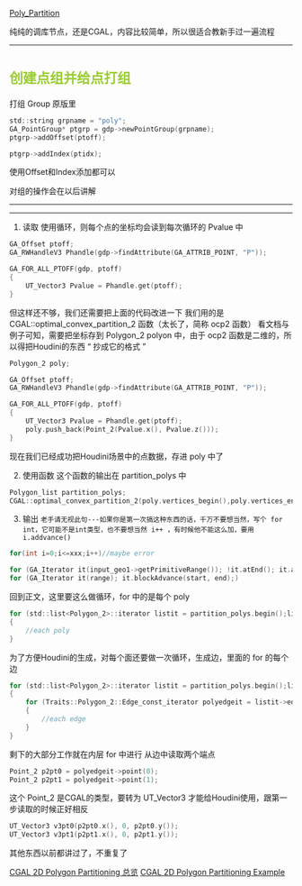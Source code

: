 [Poly_Partition](https://www.bilibili.com/video/BV1yZ4y1a7v9)

纯纯的调库节点，还是CGAL，内容比较简单，所以很适合教新手过一遍流程

---

# <font size=5 color = YellowGreen>创建点组并给点打组</font>
打组 Group 原版里
```c
std::string grpname = "poly";
GA_PointGroup* ptgrp = gdp->newPointGroup(grpname);
ptgrp->addOffset(ptoff);

ptgrp->addIndex(ptidx);
```
使用Offset和Index添加都可以

对组的操作会在以后讲解

---
---
1. 读取
使用循环，则每个点的坐标均会读到每次循环的 Pvalue 中
```c
GA_Offset ptoff;
GA_RWHandleV3 Phandle(gdp->findAttribute(GA_ATTRIB_POINT, "P"));

GA_FOR_ALL_PTOFF(gdp, ptoff)
{
	UT_Vector3 Pvalue = Phandle.get(ptoff);
}
```
但这样还不够，我们还需要把上面的代码改进一下
我们用的是 CGAL::optimal_convex_partition_2 函数（太长了，简称 ocp2 函数）
看文档与例子可知，需要把坐标存到 Polygon_2 polyon 中，由于 ocp2 函数是二维的，所以得把Houdini的东西 “ 抄成它的格式 ” 
```c
Polygon_2 poly;

GA_Offset ptoff;
GA_RWHandleV3 Phandle(gdp->findAttribute(GA_ATTRIB_POINT, "P"));

GA_FOR_ALL_PTOFF(gdp, ptoff)
{
	UT_Vector3 Pvalue = Phandle.get(ptoff);
	poly.push_back(Point_2(Pvalue.x(), Pvalue.z()));
}
```
现在我们已经成功把Houdini场景中的点数据，存进 poly 中了

2. 使用函数
这个函数的输出在 partition_polys 中
```c
Polygon_list partition_polys;
CGAL::optimal_convex_partition_2(poly.vertices_begin(),poly.vertices_end(),std::back_inserter(partition_polys));
```

3. 输出
`老手请无视此句---如果你是第一次搞这种东西的话，千万不要想当然，写个 for int，它可能不是int类型，也不要想当然 i++ ，有时候他不能这么加，要用 i.addvance() `
```c
for(int i=0;i<=xxx;i++)//maybe error

for (GA_Iterator it(input_geo1->getPrimitiveRange()); !it.atEnd(); it.advance())
for (GA_Iterator it(range); it.blockAdvance(start, end);)
```
回到正文，这里要这么做循环，for 中的是每个 poly
```c
for (std::list<Polygon_2>::iterator listit = partition_polys.begin();listit != partition_polys.end(); listit++)
{
	//each poly
}
```
为了方便Houdini的生成，对每个面还要做一次循环，生成边，里面的 for 的每个边
```c
for (std::list<Polygon_2>::iterator listit = partition_polys.begin();listit != partition_polys.end(); listit++)
{
	for (Traits::Polygon_2::Edge_const_iterator polyedgeit = listit->edges_begin();polyedgeit != listit->edges_end(); polyedgeit++)
	{
		//each edge
	}
}
```

剩下的大部分工作就在内层 for 中进行
从边中读取两个端点
```c
Point_2 p2pt0 = polyedgeit->point(0);
Point_2 p2pt1 = polyedgeit->point(1);
```
这个 Point_2 是CGAL的类型，要转为 UT_Vector3 才能给Houdini使用，跟第一步读取的时候正好相反
```c
UT_Vector3 v3pt0(p2pt0.x(), 0, p2pt0.y());
UT_Vector3 v3pt1(p2pt1.x(), 0, p2pt1.y());
```
其他东西以前都讲过了，不重复了

[CGAL 2D Polygon Partitioning 总览](https://doc.cgal.org/latest/Partition_2/index.html)
[CGAL 2D Polygon Partitioning Example](https://doc.cgal.org/latest/Partition_2/examples.html)